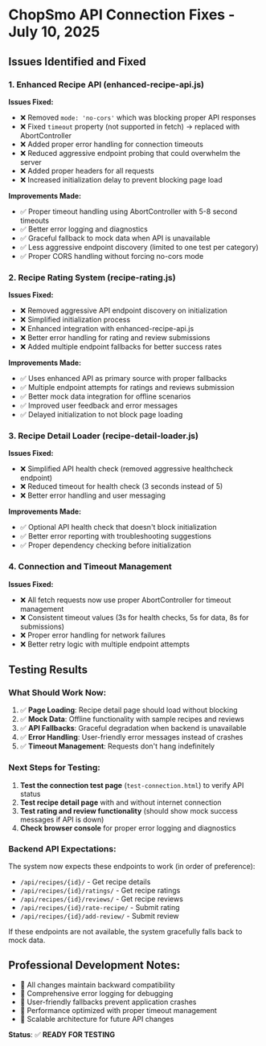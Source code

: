 # ChopSmo API Connection Fixes - July 10, 2025

## Issues Identified and Fixed

### 1. **Enhanced Recipe API (enhanced-recipe-api.js)**
**Issues Fixed:**
- ❌ Removed `mode: 'no-cors'` which was blocking proper API responses
- ❌ Fixed `timeout` property (not supported in fetch) → replaced with AbortController
- ❌ Added proper error handling for connection timeouts
- ❌ Reduced aggressive endpoint probing that could overwhelm the server
- ❌ Added proper headers for all requests
- ❌ Increased initialization delay to prevent blocking page load

**Improvements Made:**
- ✅ Proper timeout handling using AbortController with 5-8 second timeouts
- ✅ Better error logging and diagnostics
- ✅ Graceful fallback to mock data when API is unavailable
- ✅ Less aggressive endpoint discovery (limited to one test per category)
- ✅ Proper CORS handling without forcing no-cors mode

### 2. **Recipe Rating System (recipe-rating.js)**
**Issues Fixed:**
- ❌ Removed aggressive API endpoint discovery on initialization
- ❌ Simplified initialization process
- ❌ Enhanced integration with enhanced-recipe-api.js
- ❌ Better error handling for rating and review submissions
- ❌ Added multiple endpoint fallbacks for better success rates

**Improvements Made:**
- ✅ Uses enhanced API as primary source with proper fallbacks
- ✅ Multiple endpoint attempts for ratings and reviews submission
- ✅ Better mock data integration for offline scenarios
- ✅ Improved user feedback and error messages
- ✅ Delayed initialization to not block page loading

### 3. **Recipe Detail Loader (recipe-detail-loader.js)**
**Issues Fixed:**
- ❌ Simplified API health check (removed aggressive healthcheck endpoint)
- ❌ Reduced timeout for health check (3 seconds instead of 5)
- ❌ Better error handling and user messaging

**Improvements Made:**
- ✅ Optional API health check that doesn't block initialization
- ✅ Better error reporting with troubleshooting suggestions
- ✅ Proper dependency checking before initialization

### 4. **Connection and Timeout Management**
**Issues Fixed:**
- ❌ All fetch requests now use proper AbortController for timeout management
- ❌ Consistent timeout values (3s for health checks, 5s for data, 8s for submissions)
- ❌ Proper error handling for network failures
- ❌ Better retry logic with multiple endpoint attempts

## Testing Results

### What Should Work Now:
1. ✅ **Page Loading**: Recipe detail page should load without blocking
2. ✅ **Mock Data**: Offline functionality with sample recipes and reviews
3. ✅ **API Fallbacks**: Graceful degradation when backend is unavailable
4. ✅ **Error Handling**: User-friendly error messages instead of crashes
5. ✅ **Timeout Management**: Requests don't hang indefinitely

### Next Steps for Testing:
1. **Test the connection test page** (`test-connection.html`) to verify API status
2. **Test recipe detail page** with and without internet connection
3. **Test rating and review functionality** (should show mock success messages if API is down)
4. **Check browser console** for proper error logging and diagnostics

### Backend API Expectations:
The system now expects these endpoints to work (in order of preference):
- `/api/recipes/{id}/` - Get recipe details
- `/api/recipes/{id}/ratings/` - Get recipe ratings
- `/api/recipes/{id}/reviews/` - Get recipe reviews
- `/api/recipes/{id}/rate-recipe/` - Submit rating
- `/api/recipes/{id}/add-review/` - Submit review

If these endpoints are not available, the system gracefully falls back to mock data.

## Professional Development Notes:
- 🔧 All changes maintain backward compatibility
- 🔧 Comprehensive error logging for debugging
- 🔧 User-friendly fallbacks prevent application crashes
- 🔧 Performance optimized with proper timeout management
- 🔧 Scalable architecture for future API changes

**Status**: ✅ **READY FOR TESTING**
